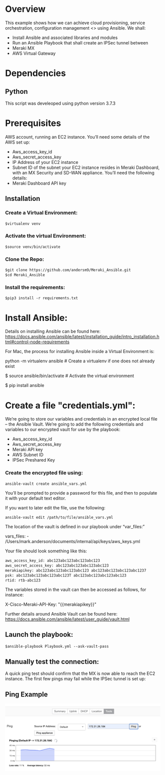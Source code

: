 # Overview

This example shows how we can achieve cloud provisioning, service orchestration, configuration management <<enter others here>> using Ansible. We shall:

* Install Ansible and associated libraries and modules
* Run an Ansible Playbook that shall create an IPSec tunnel between
* Meraki MX
* AWS Virtual Gateway


# Dependencies
## Python
This script was develeoped using python version 3.7.3
# Prerequisites
AWS account, running an EC2 instance. You’ll need some details of the AWS set up:
* Aws_access_key_id
* Aws_secret_access_key
* IP Address of your EC2 instance
* Subnet ID of the subnet your EC2 instance resides in
Meraki Dashboard, with an MX Security and SD-WAN appliance. You’ll need the following details:
*	Meraki Dashboard API key

## Installation

### Create a Virtual Environment:
    $virtualenv venv

### Activate the virtual Environment:
    $source venv/bin/activate

### Clone the Repo:
    $git clone https://github.com/andersm9/Meraki_Ansible.git
    $cd Meraki_Ansible

### Install the requirements:
    $pip3 install -r requirements.txt

# Install Ansible:

Details on installing Ansible can be found here:
https://docs.ansible.com/ansible/latest/installation_guide/intro_installation.html#control-node-requirements

For Mac, the process for installing Ansible inside a Virtual Environment is:

python -m virtualenv ansible  # Create a virtualenv if one does not already exist

$ source ansible/bin/activate   # Activate the virtual environment

$ pip install ansible


# Create a file "credentials.yml":


We’re going to store our variables and credentials in an encrypted local file – the Ansible Vault.
We’re going to add the following credentials and variables to our encrypted vault for use by the playbook:

* Aws_access_key_id
* Aws_secret_access_key
* Meraki API key
* AWS Subnet ID
* IPSec Preshared Key

### Create the encrypted file using:
    ansible-vault create ansible_vars.yml

You’ll be prompted to provide a password for this file, and then to populate it with your default text editor.

If you want to later edit the file, use the following:

    ansible-vault edit /path/to/file/ansible_vars.yml


The location of the vault is defined in our playbook under “var_files:”

  vars_files:
    - /Users/mark.anderson/documents/internal/api/keys/aws_keys.yml

Your file should look something like this:

    aws_access_key_id: abc123abc123abc123abc123 
    aws_secret_access_key: abc123abc123abc123abc123
    merakiapikey: abc123abc123abc123abc123 abc123abc123abc123abc1237
    psk: abc123abc123abc123abc123T abc123abc123abc123abc123  
    rtid: rtb-abc123  

The variables stored in the vault can then be accessed as follows, for instance:

X-Cisco-Meraki-API-Key: "{{merakiapikey}}"

Further details around Ansible Vault can be found here:
https://docs.ansible.com/ansible/latest/user_guide/vault.html


## Launch the playbook:

    $ansible-playbook Playbook.yml --ask-vault-pass
    
## Manually test the connection:
A quick ping test should confirm that the MX is now able to reach the EC2 instance. The first few pings may fail while the IPSec tunnel is set up:
## Ping Example
![Diagram](images/image.png)

